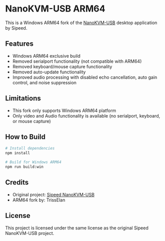 # NanoKVM-USB ARM64

This is a Windows ARM64 fork of the [NanoKVM-USB](https://github.com/sipeed/NanoKVM-USB) desktop application by Sipeed.

## Features

- Windows ARM64 exclusive build
- Removed serialport functionality (not compatible with ARM64)
- Removed keyboard/mouse capture functionality
- Removed auto-update functionality
- Improved audio processing with disabled echo cancellation, auto gain control, and noise suppression

## Limitations

- This fork only supports Windows ARM64 platform
- Only video and Audio functionality is available (no serialport, keyboard, or mouse capture)

## How to Build

```bash
# Install dependencies
npm install

# Build for Windows ARM64
npm run build:win
```

## Credits

- Original project: [Sipeed NanoKVM-USB](https://github.com/sipeed/NanoKVM-USB)
- ARM64 fork by: TrissElan

## License

This project is licensed under the same license as the original Sipeed NanoKVM-USB project.
